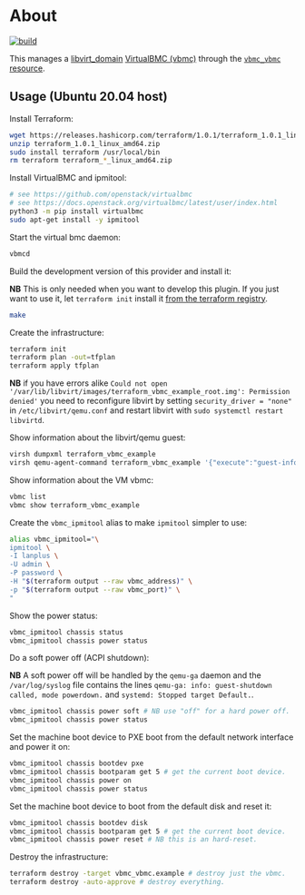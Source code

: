 # About

[![build](https://github.com/rgl/terraform-provider-vbmc/actions/workflows/build.yml/badge.svg)](https://github.com/rgl/terraform-provider-vbmc/actions/workflows/build.yml)

This manages a [libvirt_domain](https://github.com/dmacvicar/terraform-provider-libvirt) [VirtualBMC (vbmc)](https://github.com/openstack/virtualbmc) through the [`vbmc_vbmc` resource](https://github.com/rgl/terraform-provider-vbmc/blob/main/docs/resources/vbmc.md).

## Usage (Ubuntu 20.04 host)

Install Terraform:

```bash
wget https://releases.hashicorp.com/terraform/1.0.1/terraform_1.0.1_linux_amd64.zip
unzip terraform_1.0.1_linux_amd64.zip
sudo install terraform /usr/local/bin
rm terraform terraform_*_linux_amd64.zip
```

Install VirtualBMC and ipmitool:

```bash
# see https://github.com/openstack/virtualbmc
# see https://docs.openstack.org/virtualbmc/latest/user/index.html
python3 -m pip install virtualbmc
sudo apt-get install -y ipmitool
```

Start the virtual bmc daemon:

```bash
vbmcd
```

Build the development version of this provider and install it:

**NB** This is only needed when you want to develop this plugin. If you just want to use it, let `terraform init` install it [from the terraform registry](https://registry.terraform.io/providers/rgl/vbmc).

```bash
make
```

Create the infrastructure:

```bash
terraform init
terraform plan -out=tfplan
terraform apply tfplan
```

**NB** if you have errors alike `Could not open '/var/lib/libvirt/images/terraform_vbmc_example_root.img': Permission denied'` you need to reconfigure libvirt by setting `security_driver = "none"` in `/etc/libvirt/qemu.conf` and restart libvirt with `sudo systemctl restart libvirtd`.

Show information about the libvirt/qemu guest:

```bash
virsh dumpxml terraform_vbmc_example
virsh qemu-agent-command terraform_vbmc_example '{"execute":"guest-info"}' --pretty
```

Show information about the VM vbmc:

```bash
vbmc list
vbmc show terraform_vbmc_example
```

Create the `vbmc_ipmitool` alias to make `ipmitool` simpler to use:

```bash
alias vbmc_ipmitool="\
ipmitool \
-I lanplus \
-U admin \
-P password \
-H "$(terraform output --raw vbmc_address)" \
-p "$(terraform output --raw vbmc_port)" \
"
```

Show the power status:

```bash
vbmc_ipmitool chassis status
vbmc_ipmitool chassis power status
```

Do a soft power off (ACPI shutdown):

**NB** A soft power off will be handled by the `qemu-ga` daemon and the `/var/log/syslog` file contains the lines `qemu-ga: info: guest-shutdown called, mode powerdown.` and `systemd: Stopped target Default.`.

```bash
vbmc_ipmitool chassis power soft # NB use "off" for a hard power off.
vbmc_ipmitool chassis power status
```

Set the machine boot device to PXE boot from the default network interface and power it on:

```bash
vbmc_ipmitool chassis bootdev pxe
vbmc_ipmitool chassis bootparam get 5 # get the current boot device.
vbmc_ipmitool chassis power on
vbmc_ipmitool chassis power status
```

Set the machine boot device to boot from the default disk and reset it:

```bash
vbmc_ipmitool chassis bootdev disk
vbmc_ipmitool chassis bootparam get 5 # get the current boot device.
vbmc_ipmitool chassis power reset # NB this is an hard-reset.
```

Destroy the infrastructure:

```bash
terraform destroy -target vbmc_vbmc.example # destroy just the vbmc.
terraform destroy -auto-approve # destroy everything.
```
